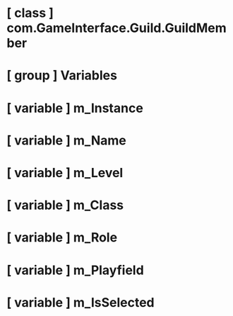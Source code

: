 # [ class ] com.GameInterface.Guild.GuildMember

# [ group ] Variables

# [ variable ] m_Instance

# [ variable ] m_Name

# [ variable ] m_Level

# [ variable ] m_Class

# [ variable ] m_Role

# [ variable ] m_Playfield

# [ variable ] m_IsSelected

